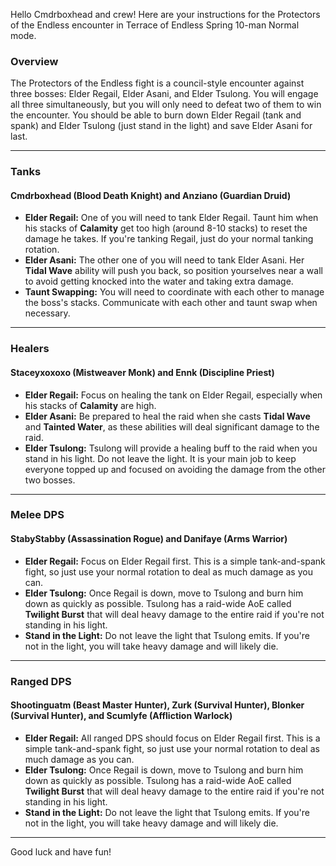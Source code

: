 Hello Cmdrboxhead and crew! Here are your instructions for the Protectors of the Endless encounter in Terrace of Endless Spring 10-man Normal mode.

### **Overview**

The Protectors of the Endless fight is a council-style encounter against three bosses: Elder Regail, Elder Asani, and Elder Tsulong. You will engage all three simultaneously, but you will only need to defeat two of them to win the encounter. You should be able to burn down Elder Regail (tank and spank) and Elder Tsulong (just stand in the light) and save Elder Asani for last.

***

### **Tanks**

#### **Cmdrboxhead (Blood Death Knight) and Anziano (Guardian Druid)**

* **Elder Regail:** One of you will need to tank Elder Regail. Taunt him when his stacks of **Calamity** get too high (around 8-10 stacks) to reset the damage he takes. If you're tanking Regail, just do your normal tanking rotation.
* **Elder Asani:** The other one of you will need to tank Elder Asani. Her **Tidal Wave** ability will push you back, so position yourselves near a wall to avoid getting knocked into the water and taking extra damage.
* **Taunt Swapping:** You will need to coordinate with each other to manage the boss's stacks. Communicate with each other and taunt swap when necessary.

***

### **Healers**

#### **Staceyxoxoxo (Mistweaver Monk) and Ennk (Discipline Priest)**

* **Elder Regail:** Focus on healing the tank on Elder Regail, especially when his stacks of **Calamity** are high.
* **Elder Asani:** Be prepared to heal the raid when she casts **Tidal Wave** and **Tainted Water**, as these abilities will deal significant damage to the raid.
* **Elder Tsulong:** Tsulong will provide a healing buff to the raid when you stand in his light. Do not leave the light. It is your main job to keep everyone topped up and focused on avoiding the damage from the other two bosses.

***

### **Melee DPS**

#### **StabyStabby (Assassination Rogue) and Danifaye (Arms Warrior)**

* **Elder Regail:** Focus on Elder Regail first. This is a simple tank-and-spank fight, so just use your normal rotation to deal as much damage as you can.
* **Elder Tsulong:** Once Regail is down, move to Tsulong and burn him down as quickly as possible. Tsulong has a raid-wide AoE called **Twilight Burst** that will deal heavy damage to the entire raid if you're not standing in his light.
* **Stand in the Light:** Do not leave the light that Tsulong emits. If you're not in the light, you will take heavy damage and will likely die.

***

### **Ranged DPS**

#### **Shootinguatm (Beast Master Hunter), Zurk (Survival Hunter), Blonker (Survival Hunter), and Scumlyfe (Affliction Warlock)**

* **Elder Regail:** All ranged DPS should focus on Elder Regail first. This is a simple tank-and-spank fight, so just use your normal rotation to deal as much damage as you can.
* **Elder Tsulong:** Once Regail is down, move to Tsulong and burn him down as quickly as possible. Tsulong has a raid-wide AoE called **Twilight Burst** that will deal heavy damage to the entire raid if you're not standing in his light.
* **Stand in the Light:** Do not leave the light that Tsulong emits. If you're not in the light, you will take heavy damage and will likely die.

***

Good luck and have fun!
